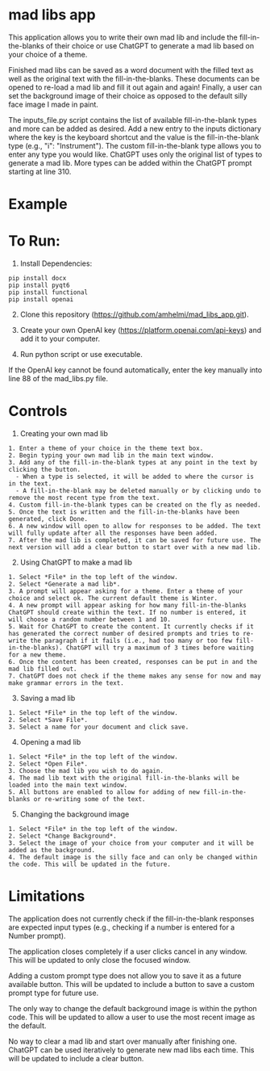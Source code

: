 # mad libs app
This application allows you to write their own mad lib and include the fill-in-the-blanks of their choice or use ChatGPT to generate
a mad lib based on your choice of a theme.

Finished mad libs can be saved as a word document with the filled text as well as the original text with the fill-in-the-blanks. These documents can be opened to re-load a mad lib and fill it out again and again! Finally, a user can set the background image of their choice as opposed to the default silly face image I made in paint. 

The inputs_file.py script contains the list of available fill-in-the-blank types and more can be added as desired. Add a new entry to the inputs dictionary where the key is the keyboard shortcut and the value is the fill-in-the-blank type (e.g., "i": "Instrument"). The custom fill-in-the-blank type allows you to enter any type you would like. ChatGPT uses only the original list of types to generate a mad lib. More types can be added within the ChatGPT prompt starting at line 310.

# Example


# To Run:

1. Install Dependencies:
```
pip install docx
pip install pyqt6
pip install functional
pip install openai
```

2. Clone this repository (https://github.com/amhelmi/mad_libs_app.git).

3. Create your own OpenAI key (https://platform.openai.com/api-keys) and add it to your computer.

4. Run python script or use executable.

If the OpenAI key cannot be found automatically, enter the key manually into line 88 of the mad_libs.py file.

# Controls 
1. Creating your own mad lib
```
1. Enter a theme of your choice in the theme text box.
2. Begin typing your own mad lib in the main text window.
3. Add any of the fill-in-the-blank types at any point in the text by clicking the button.
  - When a type is selected, it will be added to where the cursor is in the text.
  - A fill-in-the-blank may be deleted manually or by clicking undo to remove the most recent type from the text.
4. Custom fill-in-the-blank types can be created on the fly as needed. 
5. Once the text is written and the fill-in-the-blanks have been generated, click Done. 
6. A new window will open to allow for responses to be added. The text will fully update after all the responses have been added.
7. After the mad lib is completed, it can be saved for future use. The next version will add a clear button to start over with a new mad lib.
```
2. Using ChatGPT to make a mad lib
```
1. Select *File* in the top left of the window.
2. Select *Generate a mad lib*.
3. A prompt will appear asking for a theme. Enter a theme of your choice and select ok. The current default theme is Winter.
4. A new prompt will appear asking for how many fill-in-the-blanks ChatGPT should create within the text. If no number is entered, it will choose a random number between 1 and 10.
5. Wait for ChatGPT to create the content. It currently checks if it has generated the correct number of desired prompts and tries to re-write the paragraph if it fails (i.e., had too many or too few fill-in-the-blanks). ChatGPT will try a maximum of 3 times before waiting for a new theme.
6. Once the content has been created, responses can be put in and the mad lib filled out.
7. ChatGPT does not check if the theme makes any sense for now and may make grammar errors in the text.
```
3. Saving a mad lib
```
1. Select *File* in the top left of the window.
2. Select *Save File*.
3. Select a name for your document and click save.
```
4. Opening a mad lib
```
1. Select *File* in the top left of the window.
2. Select *Open File*.
3. Choose the mad lib you wish to do again.
4. The mad lib text with the original fill-in-the-blanks will be loaded into the main text window.
5. All buttons are enabled to allow for adding of new fill-in-the-blanks or re-writing some of the text.
```
5. Changing the background image
```
1. Select *File* in the top left of the window.
2. Select *Change Background*.
3. Select the image of your choice from your computer and it will be added as the background.
4. The default image is the silly face and can only be changed within the code. This will be updated in the future.
```
# Limitations
The application does not currently check if the fill-in-the-blank responses are expected input types (e.g., checking if a number is entered for a Number prompt). 

The application closes completely if a user clicks cancel in any window. This will be updated to only close the focused window.

Adding a custom prompt type does not allow you to save it as a future available button. This will be updated to include a button to save a custom prompt type for future use. 

The only way to change the default background image is within the python code. This will be updated to allow a user to use the most recent image as the default.

No way to clear a mad lib and start over manually after finishing one. ChatGPT can be used iteratively to generate new mad libs each time. This will be updated to include a clear button.
